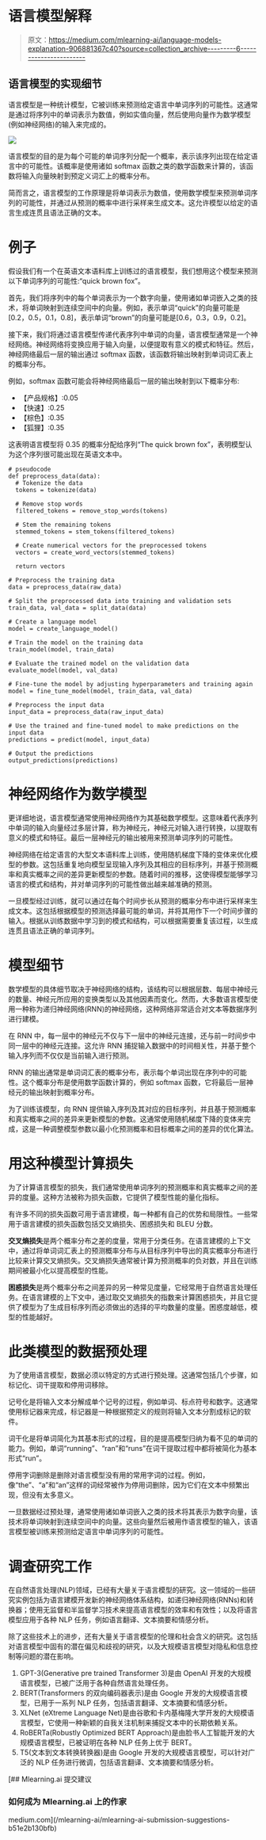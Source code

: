 # 语言模型解释

> 原文：<https://medium.com/mlearning-ai/language-models-explanation-906881367c40?source=collection_archive---------6----------------------->

## 语言模型的实现细节

语言模型是一种统计模型，它被训练来预测给定语言中单词序列的可能性。这通常是通过将序列中的单词表示为数值，例如实值向量，然后使用向量作为数学模型(例如神经网络)的输入来完成的。

![](img/e536a3ff64ac3a545ac7aeb88d049ba4.png)

语言模型的目的是为每个可能的单词序列分配一个概率，表示该序列出现在给定语言中的可能性。该概率是使用诸如 softmax 函数之类的数学函数来计算的，该函数将输入向量映射到预定义词汇上的概率分布。

简而言之，语言模型的工作原理是将单词表示为数值，使用数学模型来预测单词序列的可能性，并通过从预测的概率中进行采样来生成文本。这允许模型以给定的语言生成连贯且语法正确的文本。

# **例子**

假设我们有一个在英语文本语料库上训练过的语言模型，我们想用这个模型来预测以下单词序列的可能性:“quick brown fox”。

首先，我们将序列中的每个单词表示为一个数字向量，使用诸如单词嵌入之类的技术，将单词映射到连续空间中的向量。例如，表示单词“quick”的向量可能是[0.2，0.5，0.1，0.8]，表示单词“brown”的向量可能是[0.6，0.3，0.9，0.2]。

接下来，我们将通过语言模型传递代表序列中单词的向量，语言模型通常是一个神经网络。神经网络将变换应用于输入向量，以便提取有意义的模式和特征。然后，神经网络最后一层的输出通过 softmax 函数，该函数将输出映射到单词词汇表上的概率分布。

例如，softmax 函数可能会将神经网络最后一层的输出映射到以下概率分布:

*   【产品规格】:0.05
*   【快速】:0.25
*   【棕色】:0.35
*   【狐狸】:0.35

这表明语言模型将 0.35 的概率分配给序列“The quick brown fox”，表明模型认为这个序列很可能出现在英语文本中。

```
# pseudocode
def preprocess_data(data):
  # Tokenize the data
  tokens = tokenize(data)

  # Remove stop words
  filtered_tokens = remove_stop_words(tokens)

  # Stem the remaining tokens
  stemmed_tokens = stem_tokens(filtered_tokens)

  # Create numerical vectors for the preprocessed tokens
  vectors = create_word_vectors(stemmed_tokens)

  return vectors

# Preprocess the training data
data = preprocess_data(raw_data)

# Split the preprocessed data into training and validation sets
train_data, val_data = split_data(data)

# Create a language model
model = create_language_model()

# Train the model on the training data
train_model(model, train_data)

# Evaluate the trained model on the validation data
evaluate_model(model, val_data)

# Fine-tune the model by adjusting hyperparameters and training again
model = fine_tune_model(model, train_data, val_data)

# Preprocess the input data
input_data = preprocess_data(raw_input_data)

# Use the trained and fine-tuned model to make predictions on the input data
predictions = predict(model, input_data)

# Output the predictions
output_predictions(predictions)
```

# 神经网络作为数学模型

更详细地说，语言模型通常使用神经网络作为其基础数学模型。这意味着代表序列中单词的输入向量经过多层计算，称为神经元，神经元对输入进行转换，以提取有意义的模式和特征。最后一层神经元的输出被用来预测单词序列的可能性。

神经网络在给定语言的大型文本语料库上训练，使用随机梯度下降的变体来优化模型的参数。这包括重复地向模型呈现输入序列及其相应的目标序列，并基于预测概率和真实概率之间的差异更新模型的参数。随着时间的推移，这使得模型能够学习语言的模式和结构，并对单词序列的可能性做出越来越准确的预测。

一旦模型经过训练，就可以通过在每个时间步长从预测的概率分布中进行采样来生成文本。这包括根据模型的预测选择最可能的单词，并将其用作下一个时间步骤的输入。根据从训练数据中学习到的模式和结构，可以根据需要重复该过程，以生成连贯且语法正确的单词序列。

# 模型细节

数学模型的具体细节取决于神经网络的结构，该结构可以根据层数、每层中神经元的数量、神经元所应用的变换类型以及其他因素而变化。然而，大多数语言模型使用一种称为递归神经网络(RNN)的神经网络，这种网络非常适合对文本等数据序列进行建模。

在 RNN 中，每一层中的神经元不仅与下一层中的神经元连接，还与前一时间步中同一层中的神经元连接。这允许 RNN 捕捉输入数据中的时间相关性，并基于整个输入序列而不仅仅是当前输入进行预测。

RNN 的输出通常是单词词汇表的概率分布，表示每个单词出现在序列中的可能性。这个概率分布是使用数学函数计算的，例如 softmax 函数，它将最后一层神经元的输出映射到概率分布。

为了训练该模型，向 RNN 提供输入序列及其对应的目标序列，并且基于预测概率和真实概率之间的差异来更新模型的参数。这通常使用随机梯度下降的变体来完成，这是一种调整模型参数以最小化预测概率和目标概率之间的差异的优化算法。

# 用这种模型计算损失

为了计算语言模型的损失，我们通常使用单词序列的预测概率和真实概率之间的差异的度量。这种方法被称为损失函数，它提供了模型性能的量化指标。

有许多不同的损失函数可用于语言建模，每一种都有自己的优势和局限性。一些常用于语言建模的损失函数包括交叉熵损失、困惑损失和 BLEU 分数。

**交叉熵损失**是两个概率分布之差的度量，常用于分类任务。在语言建模的上下文中，通过将单词词汇表上的预测概率分布与从目标序列中导出的真实概率分布进行比较来计算交叉熵损失。交叉熵损失通常被计算为预测概率的负对数，并且在训练期间被最小化以提高模型的性能。

**困惑损失**是两个概率分布之间差异的另一种常见度量，它经常用于自然语言处理任务。在语言建模的上下文中，通过取交叉熵损失的指数来计算困惑损失，并且它提供了模型为了生成目标序列而必须做出的选择的平均数量的度量。困惑度越低，模型的性能越好。

# 此类模型的数据预处理

为了使用语言模型，数据必须以特定的方式进行预处理。这通常包括几个步骤，如标记化、词干提取和停用词移除。

记号化是将输入文本分解成单个记号的过程，例如单词、标点符号和数字。这通常使用标记器来完成，标记器是一种根据预定义的规则将输入文本分割成标记的软件。

词干化是将单词简化为其基本形式的过程，目的是提高模型归纳为看不见的单词的能力。例如，单词“running”、“ran”和“runs”在词干提取过程中都将被简化为基本形式“run”。

停用字词删除是删除对语言模型没有用的常用字词的过程。例如，像“the”、“a”和“an”这样的词经常被作为停用词删除，因为它们在文本中频繁出现，但没有太多意义。

一旦数据经过预处理，通常使用诸如单词嵌入之类的技术将其表示为数字向量，该技术将单词映射到连续空间中的向量。这些向量然后被用作语言模型的输入，该语言模型被训练来预测给定语言中单词序列的可能性。

# 调查研究工作

在自然语言处理(NLP)领域，已经有大量关于语言模型的研究。这一领域的一些研究实例包括为语言建模开发新的神经网络体系结构，如递归神经网络(RNNs)和转换器；使用无监督和半监督学习技术来提高语言模型的效率和有效性；以及将语言模型应用于各种 NLP 任务，例如语言翻译、文本摘要和情感分析。

除了这些技术上的进步，还有大量关于语言模型的伦理和社会含义的研究。这包括对语言模型中固有的潜在偏见和歧视的研究，以及大规模语言模型对隐私和信息控制等问题的潜在影响。

1.  GPT-3(Generative pre trained Transformer 3)是由 OpenAI 开发的大规模语言模型，已被广泛用于各种自然语言处理任务。
2.  BERT(Transformers 的双向编码器表示)是由 Google 开发的大规模语言模型，已用于一系列 NLP 任务，包括语言翻译、文本摘要和情感分析。
3.  XLNet (eXtreme Language Net)是由谷歌和卡内基梅隆大学开发的大规模语言模型，它使用一种新颖的自我关注机制来捕捉文本中的长期依赖关系。
4.  RoBERTa(Robustly Optimized BERT Approach)是由脸书人工智能开发的大规模语言模型，已被证明在各种 NLP 任务上优于 BERT。
5.  T5(文本到文本转换转换器)是由 Google 开发的大规模语言模型，可以针对广泛的 NLP 任务进行微调，包括语言翻译、文本摘要和情感分析。

[](/mlearning-ai/mlearning-ai-submission-suggestions-b51e2b130bfb) [## Mlearning.ai 提交建议

### 如何成为 Mlearning.ai 上的作家

medium.com](/mlearning-ai/mlearning-ai-submission-suggestions-b51e2b130bfb)